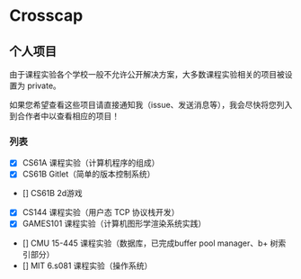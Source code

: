 # Crosscap

## 个人项目

由于课程实验各个学校一般不允许公开解决方案，大多数课程实验相关的项目被设置为 private。

如果您希望查看这些项目请直接通知我（issue、发送消息等），我会尽快将您列入到合作者中以查看相应的项目！

### 列表

- [x] CS61A 课程实验（计算机程序的组成）
- [x] CS61B Gitlet（简单的版本控制系统）
- [] CS61B 2d游戏
- [x] CS144 课程实验（用户态 TCP 协议栈开发）
- [x] GAMES101 课程实验（计算机图形学渲染系统实践）
- [] CMU 15-445 课程实验（数据库，已完成buffer pool manager、b+ 树索引部分）
- [] MIT 6.s081 课程实验（操作系统）
